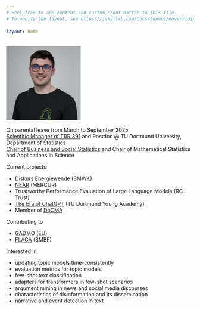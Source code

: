 ```yaml
---
# Feel free to add content and custom Front Matter to this file.
# To modify the layout, see https://jekyllrb.com/docs/themes/#overriding-theme-defaults

layout: home
---
```


<img src="/assets/rieger_sq.jpg" alt="Portrait photo of Jonas Rieger" width="200"/>

On parental leave from March to September 2025\
[Scientific Manager of TRR 391](https://trr391.tu-dortmund.de/bodies/office/) and Postdoc @ TU Dortmund University, Department of Statistics\
[Chair of Business and Social Statistics](https://lwus.statistik.tu-dortmund.de/en/chair/team/rieger/) and Chair of Mathematical Sta­tis­tics and Applications in Science

Current projects
* [Diskurs Energiewende](https://jonasrieger.github.io/2024/09/03/bmwk.html) (BMWK)
* [NEAR](https://narrative-economics.org/) (MERCUR)
* Trustworthy Performance Evaluation of Large Language Models (RC Trust)
* [The Era of ChatGPT](https://jonasrieger.github.io/2023/06/29/academy.html) (TU Dortmund Young Academy)
* Member of [DoCMA](https://docma.tu-dortmund.de/)

Contributing to
* [GADMO](https://gadmo.eu/) (EU)
* [FLACA](https://www.wiso.uni-hamburg.de/flaca) (BMBF)

Interested in
* updating topic models time-consistently
* evaluation metrics for topic models
* few-shot text classification
* adapters for transformers in few-shot scenarios
* argument mining in news and social media discourses
* characteristics of disinformation and its dissemination
* narrative and event detection in text
